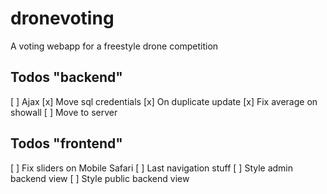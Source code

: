 # dronevoting
A voting webapp for a freestyle drone competition

## Todos "backend"
[ ] Ajax
[x] Move sql credentials
[x] On duplicate update
[x] Fix average on showall
[ ] Move to server

## Todos "frontend"
[ ] Fix sliders on Mobile Safari
[ ] Last navigation stuff
[ ] Style admin backend view
[ ] Style public backend view
